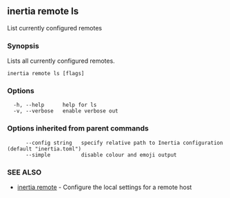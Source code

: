 ## inertia remote ls

List currently configured remotes

### Synopsis

Lists all currently configured remotes.

```
inertia remote ls [flags]
```

### Options

```
  -h, --help      help for ls
  -v, --verbose   enable verbose out
```

### Options inherited from parent commands

```
      --config string   specify relative path to Inertia configuration (default "inertia.toml")
      --simple          disable colour and emoji output
```

### SEE ALSO

* [inertia remote](inertia_remote.md)	 - Configure the local settings for a remote host

